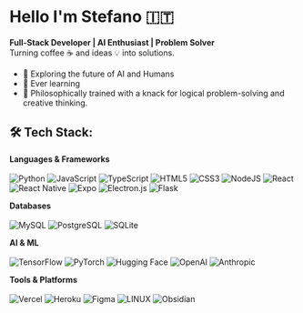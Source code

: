 # Hello I'm Stefano 🇮🇹

**Full-Stack Developer | AI Enthusiast | Problem Solver**  
Turning coffee ☕ and ideas 💡 into solutions.  
- 🔭 Exploring the future of AI and Humans
- 🌱 Ever learning
- 🧠 Philosophically trained with a knack for logical problem-solving and creative thinking.  

## 🛠️ Tech Stack:
**Languages & Frameworks**  
<br/>
![Python](https://img.shields.io/badge/python-3670A0?style=for-the-badge&logo=python&logoColor=ffdd54) 
![JavaScript](https://img.shields.io/badge/javascript-%23323330.svg?style=for-the-badge&logo=javascript&logoColor=%23F7DF1E) 
![TypeScript](https://img.shields.io/badge/typescript-%23007ACC.svg?style=for-the-badge&logo=typescript&logoColor=white) 
![HTML5](https://img.shields.io/badge/html5-%23E34F26.svg?style=for-the-badge&logo=html5&logoColor=white) 
![CSS3](https://img.shields.io/badge/css3-%231572B6.svg?style=for-the-badge&logo=css3&logoColor=white) 
![NodeJS](https://img.shields.io/badge/node.js-6DA55F?style=for-the-badge&logo=node.js&logoColor=white) 
![React](https://img.shields.io/badge/react-%2320232a.svg?style=for-the-badge&logo=react&logoColor=%2361DAFB) 
![React Native](https://img.shields.io/badge/react%20native-%2320232a.svg?style=for-the-badge&logo=react&logoColor=%2361DAFB) 
![Expo](https://img.shields.io/badge/expo-000020?style=for-the-badge&logo=expo&logoColor=white) 
![Electron.js](https://img.shields.io/badge/electron.js-2C2E3B?style=for-the-badge&logo=electron&logoColor=white) 
![Flask](https://img.shields.io/badge/flask-%23000.svg?style=for-the-badge&logo=flask&logoColor=white)  

**Databases**  
<br/>
![MySQL](https://img.shields.io/badge/mysql-%2300000f.svg?style=for-the-badge&logo=mysql&logoColor=white) 
![PostgreSQL](https://img.shields.io/badge/postgresql-%23316192.svg?style=for-the-badge&logo=postgresql&logoColor=white) 
![SQLite](https://img.shields.io/badge/sqlite-%2307405e.svg?style=for-the-badge&logo=sqlite&logoColor=white)  

**AI & ML**  
<br/>
![TensorFlow](https://img.shields.io/badge/TensorFlow-FF6F00?style=for-the-badge&logo=TensorFlow&logoColor=white) 
![PyTorch](https://img.shields.io/badge/PyTorch-EE4C2C?style=for-the-badge&logo=PyTorch&logoColor=white) 
![Hugging Face](https://img.shields.io/badge/Hugging%20Face-FFCC00?style=for-the-badge&logo=huggingface&logoColor=black) 
![OpenAI](https://img.shields.io/badge/OpenAI-412991?style=for-the-badge&logo=openai&logoColor=white) 
![Anthropic](https://img.shields.io/badge/Anthropic-000000?style=for-the-badge&logo=Anthropic&logoColor=white)  

**Tools & Platforms**  
<br/>
![Vercel](https://img.shields.io/badge/vercel-%23000000.svg?style=for-the-badge&logo=vercel&logoColor=white) 
![Heroku](https://img.shields.io/badge/heroku-%23000000.svg?style=for-the-badge&logo=heroku&logoColor=white) 
![Figma](https://img.shields.io/badge/figma-F24E1E?style=for-the-badge&logo=figma&logoColor=white) 
![LINUX](https://img.shields.io/badge/Linux-FCC624?style=for-the-badge&logo=linux&logoColor=black) 
![Obsidian](https://img.shields.io/badge/Obsidian-%23000000.svg?style=for-the-badge&logo=obsidian&logoColor=purple)  
